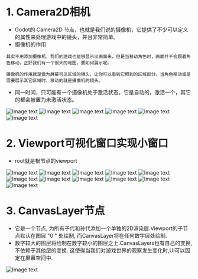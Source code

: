 # 1. Camera2D相机

- Godot的 Camera2D 节点，也就是我们说的摄像机，它提供了不少可以定义的属性来处理游戏中的镜头，并且非常简单。
- 摄像机的作用

```
其实不用添加摄像机，我们的游戏也能够显示出画面来，但是当移动角色时，画面并不会跟着角色移动，正好我们有一个很大的地图，要如何展示呢。

摄像机的作用就是做为屏幕可见区域的镜头，让你可以看到它照到的区域部分。当角色移动或是需要展示其它区域时，移动的就是摄像机的镜头。
```

- 同一时间，只可能有一个摄像机处于激活状态。它是自动的，激活一个，其它的都会被置为未激活状态。

![Image text](image/camera1.png)
![Image text](image/camera2.png)
![Image text](image/camera3.png)
![Image text](image/camera4.png)
![Image text](image/camera5.png)
![Image text](image/camera6.png)

# 2. Viewport可视化窗口实现小窗口

- root就是根节点的viewport

![Image text](image/viewport1.png)
![Image text](image/viewport2.png)
![Image text](image/viewport3.png)
![Image text](image/viewport4.png)
![Image text](image/viewport5.png)
![Image text](image/viewport6.png)
![Image text](image/viewport7.png)
![Image text](image/viewport8.png)
![Image text](image/viewport9.png)
![Image text](image/viewport10.png)
![Image text](image/viewport11.png)

# 3. CanvasLayer节点

- 它是一个节点, 为所有子代和孙代添加一个单独的2D渲染层.Viewport的子节点默认在图层 "0 " 处绘制, 而CanvasLayer将在任何数字层处绘制.
- 数字较大的图层将绘制在数字较小的图层之上.CanvasLayers也有自己的变换, 不依赖于其他层的变换. 这使得当我们对游戏世界的观察发生变化时,UI可以固定在屏幕空间中.

![Image text](image/canvaslayers.png)
